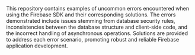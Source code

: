 This repository contains examples of uncommon errors encountered when using the Firebase SDK and their corresponding solutions.  The errors demonstrated include issues stemming from database security rules, inconsistencies between the database structure and client-side code, and the incorrect handling of asynchronous operations.  Solutions are provided to address each error scenario, promoting robust and reliable Firebase application development.